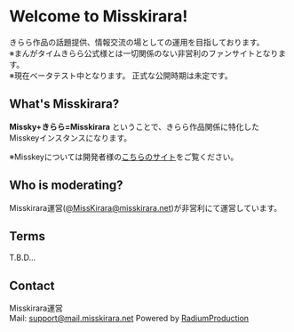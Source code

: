 # Welcome to Misskirara!

きらら作品の話題提供、情報交流の場としての運用を目指しております。  
※まんがタイムきらら公式様とは一切関係のない非営利のファンサイトとなります。  
※現在ベータテスト中となります。  正式な公開時期は未定です。

## What's Misskirara?


 **Missky+きらら=Misskirara**  ということで、きらら作品関係に特化したMisskeyインスタンスになります。

※Misskeyについては開発者様の[こちらのサイト](https://misskey-hub.net/docs/misskey.html)をご覧ください。



## Who is moderating?

Misskirara運営([@MissKirara@misskirara.net](https://misskirara.net/@MissKirara))が非営利にて運営しています。




## Terms
T.B.D...



## Contact
Misskirara運営  
Mail: support@mail.misskirara.net 
Powered by [RadiumProduction](https://radiumproduction.blog.shinobi.jp/)  


